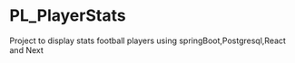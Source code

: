 # PL_PlayerStats
Project to display stats football players using springBoot,Postgresql,React and Next
